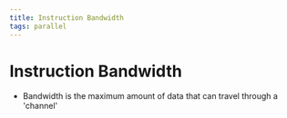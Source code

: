 ```yaml
---
title: Instruction Bandwidth
tags: parallel 
---
```


# Instruction Bandwidth
- Bandwidth is the maximum amount of data that can travel through a 'channel'




























































